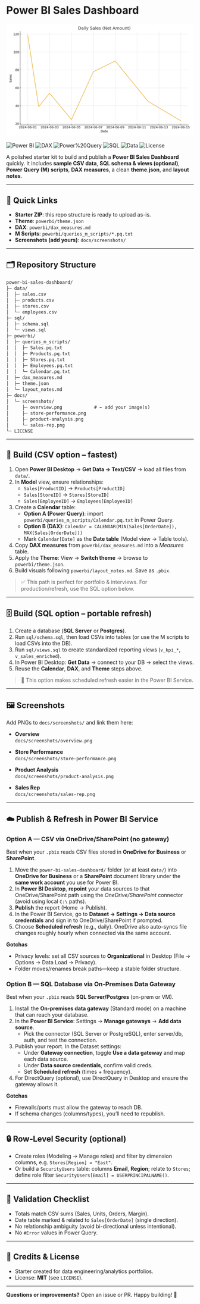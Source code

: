 # Power BI Sales Dashboard

![Overview](docs/screenshots/hero.png)

![Power BI](https://img.shields.io/badge/Power%20BI-Desktop%20%26%20Service-yellow)
![DAX](https://img.shields.io/badge/DAX-Measures-blue)
![Power%20Query](https://img.shields.io/badge/Power%20Query-M%20Scripts-green)
![SQL](https://img.shields.io/badge/SQL-Schema%20%26%20Views-lightgrey)
![Data](https://img.shields.io/badge/Data-CSV-orange)
![License](https://img.shields.io/badge/License-MIT-brightgreen)

A polished starter kit to build and publish a **Power BI Sales Dashboard** quickly. It includes **sample CSV data**, **SQL schema & views (optional)**, **Power Query (M) scripts**, **DAX measures**, a clean **theme.json**, and **layout notes**.

---

## 🔗 Quick Links
- **Starter ZIP**: this repo structure is ready to upload as-is.
- **Theme**: `powerbi/theme.json`
- **DAX**: `powerbi/dax_measures.md`
- **M Scripts**: `powerbi/queries_m_scripts/*.pq.txt`
- **Screenshots (add yours)**: `docs/screenshots/`

---

## 🗂️ Repository Structure
```
power-bi-sales-dashboard/
├─ data/
│  ├─ sales.csv
│  ├─ products.csv
│  ├─ stores.csv
│  └─ employees.csv
├─ sql/
│  ├─ schema.sql
│  └─ views.sql
├─ powerbi/
│  ├─ queries_m_scripts/
│  │  ├─ Sales.pq.txt
│  │  ├─ Products.pq.txt
│  │  ├─ Stores.pq.txt
│  │  ├─ Employees.pq.txt
│  │  └─ Calendar.pq.txt
│  ├─ dax_measures.md
│  ├─ theme.json
│  └─ layout_notes.md
├─ docs/
│  └─ screenshots/
│     ├─ overview.png            # ← add your image(s)
│     ├─ store-performance.png
│     ├─ product-analysis.png
│     └─ sales-rep.png
└─ LICENSE
```

---

## 🚀 Build (CSV option – fastest)
1. Open **Power BI Desktop** → **Get Data → Text/CSV** → load all files from `data/`.
2. In **Model** view, ensure relationships:
   - `Sales[ProductID]` → `Products[ProductID]`
   - `Sales[StoreID]` → `Stores[StoreID]`
   - `Sales[EmployeeID]` → `Employees[EmployeeID]`
3. Create a **Calendar** table:
   - **Option A (Power Query)**: import `powerbi/queries_m_scripts/Calendar.pq.txt` in Power Query.
   - **Option B (DAX)**: `Calendar = CALENDAR(MIN(Sales[OrderDate]), MAX(Sales[OrderDate]))`
   - Mark `Calendar[Date]` as the **Date table** (Model view → Table tools).
4. Copy **DAX measures** from `powerbi/dax_measures.md` into a *Measures* table.
5. Apply the **Theme**: View → **Switch theme** → browse to `powerbi/theme.json`.
6. Build visuals following `powerbi/layout_notes.md`. Save as `.pbix`.

> ✅ This path is perfect for portfolio & interviews. For production/refresh, use the SQL option below.

---

## 🗄️ Build (SQL option – portable refresh)
1. Create a database (**SQL Server** or **Postgres**).  
2. Run `sql/schema.sql`, then load CSVs into tables (or use the M scripts to load CSVs into the DB).  
3. Run `sql/views.sql` to create standardized reporting views (`v_kpi_*`, `v_sales_enriched`).  
4. In Power BI Desktop: **Get Data** → connect to your DB → select the views.  
5. Reuse the **Calendar**, **DAX**, and **Theme** steps above.

> 🔁 This option makes scheduled refresh easier in the Power BI Service.

---

## 🖼️ Screenshots
Add PNGs to `docs/screenshots/` and link them here:

- **Overview**  
  `docs/screenshots/overview.png`

- **Store Performance**  
  `docs/screenshots/store-performance.png`

- **Product Analysis**  
  `docs/screenshots/product-analysis.png`

- **Sales Rep**  
  `docs/screenshots/sales-rep.png`

---

## ☁️ Publish & Refresh in Power BI Service

### Option A — CSV via OneDrive/SharePoint (no gateway)
Best when your `.pbix` reads CSV files stored in **OneDrive for Business** or **SharePoint**.

1. Move the `power-bi-sales-dashboard/` folder (or at least `data/`) into **OneDrive for Business** or a **SharePoint** document library under the **same work account** you use for Power BI.
2. In **Power BI Desktop**, **repoint** your data sources to that OneDrive/SharePoint path using the *OneDrive/SharePoint* connector (avoid using local `C:\` paths).
3. **Publish** the report (Home → Publish).
4. In the Power BI Service, go to **Dataset → Settings → Data source credentials** and sign in to OneDrive/SharePoint if prompted.
5. Choose **Scheduled refresh** (e.g., daily). OneDrive also auto-syncs file changes roughly hourly when connected via the same account.

**Gotchas**
- Privacy levels: set all CSV sources to **Organizational** in Desktop (File → Options → Data Load → Privacy).
- Folder moves/renames break paths—keep a stable folder structure.

### Option B — SQL Database via On‑Premises Data Gateway
Best when your `.pbix` reads **SQL Server/Postgres** (on-prem or VM).

1. Install the **On‑premises data gateway** (Standard mode) on a machine that can reach your database.
2. In the **Power BI Service**: Settings → **Manage gateways** → **Add data source**.
   - Pick the connector (SQL Server or PostgreSQL), enter server/db, auth, and test the connection.
3. Publish your report. In the Dataset settings:
   - Under **Gateway connection**, toggle **Use a data gateway** and map each data source.
   - Under **Data source credentials**, confirm valid creds.
   - Set **Scheduled refresh** (times + frequency).
4. For DirectQuery (optional), use DirectQuery in Desktop and ensure the gateway allows it.

**Gotchas**
- Firewalls/ports must allow the gateway to reach DB.
- If schema changes (columns/types), you’ll need to republish.

---

## 🔒 Row‑Level Security (optional)
- Create roles (Modeling → Manage roles) and filter by dimension columns, e.g. `Stores[Region] = "East"`.
- Or build a `SecurityUsers` table: columns **Email**, **Region**; relate to `Stores`; define role filter `SecurityUsers[Email] = USERPRINCIPALNAME()`.

---

## 🧪 Validation Checklist
- Totals match CSV sums (Sales, Units, Orders, Margin).
- Date table marked & related to `Sales[OrderDate]` (single direction).
- No relationship ambiguity (avoid bi-directional unless intentional).
- No `#Error` values in Power Query.

---

## 🙌 Credits & License
- Starter created for data engineering/analytics portfolios.  
- License: **MIT** (see `LICENSE`).

---

**Questions or improvements?** Open an issue or PR. Happy building! 🎉
